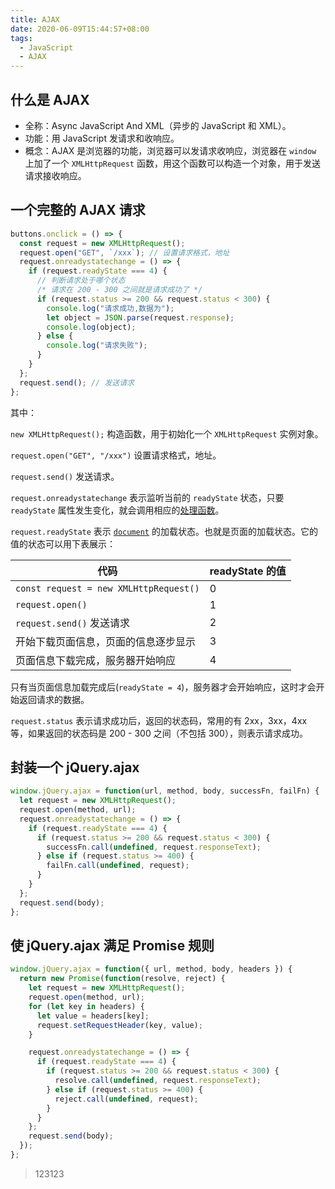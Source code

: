 ```yaml
---
title: AJAX
date: 2020-06-09T15:44:57+08:00
tags:
  - JavaScript
  - AJAX
---
```


## 什么是 AJAX

- 全称：Async JavaScript And XML（异步的 JavaScript 和 XML）。
- 功能：用 JavaScript 发请求和收响应。
- 概念：AJAX 是浏览器的功能，浏览器可以发请求收响应，浏览器在 `window` 上加了一个 `XMLHttpRequest` 函数，用这个函数可以构造一个对象，用于发送请求接收响应。

## 一个完整的 AJAX 请求

```js
buttons.onclick = () => {
  const request = new XMLHttpRequest();
  request.open("GET", `/xxx`); // 设置请求格式，地址
  request.onreadystatechange = () => {
    if (request.readyState === 4) {
      // 判断请求处于哪个状态
      /* 请求在 200 - 300 之间就是请求成功了 */
      if (request.status >= 200 && request.status < 300) {
        console.log("请求成功,数据为");
        let object = JSON.parse(request.response);
        console.log(object);
      } else {
        console.log("请求失败");
      }
    }
  };
  request.send(); // 发送请求
};
```

其中：

`new XMLHttpRequest();` 构造函数，用于初始化一个 `XMLHttpRequest` 实例对象。

`request.open("GET", "/xxx")` 设置请求格式，地址。

`request.send()` 发送请求。

`request.onreadystatechange` 表示监听当前的 `readyState` 状态，只要 `readyState` 属性发生变化，就会调用相应的[处理函数](https://developer.mozilla.org/zh-CN/docs/Web/API/EventHandler)。

`request.readyState` 表示 [`document`](https://developer.mozilla.org/zh-CN/docs/Web/API/Document) 的加载状态。也就是页面的加载状态。它的值的状态可以用下表展示：

| 代码                                   | readyState 的值 |
| -------------------------------------- | --------------- |
| `const request = new XMLHttpRequest()` | 0               |
| `request.open()`                       | 1               |
| `request.send()` 发送请求              | 2               |
| 开始下载页面信息，页面的信息逐步显示   | 3               |
| 页面信息下载完成，服务器开始响应       | 4               |

只有当页面信息加载完成后(`readyState = 4`)，服务器才会开始响应，这时才会开始返回请求的数据。

`request.status` 表示请求成功后，返回的状态码，常用的有 2xx，3xx，4xx 等，如果返回的状态码是 200 - 300 之间（不包括 300），则表示请求成功。

## 封装一个 jQuery.ajax

```js
window.jQuery.ajax = function(url, method, body, successFn, failFn) {
  let request = new XMLHttpRequest();
  request.open(method, url);
  request.onreadystatechange = () => {
    if (request.readyState === 4) {
      if (request.status >= 200 && request.status < 300) {
        successFn.call(undefined, request.responseText);
      } else if (request.status >= 400) {
        failFn.call(undefined, request);
      }
    }
  };
  request.send(body);
};
```

## 使 jQuery.ajax 满足 Promise 规则

```js
window.jQuery.ajax = function({ url, method, body, headers }) {
  return new Promise(function(resolve, reject) {
    let request = new XMLHttpRequest();
    request.open(method, url);
    for (let key in headers) {
      let value = headers[key];
      request.setRequestHeader(key, value);
    }

    request.onreadystatechange = () => {
      if (request.readyState === 4) {
        if (request.status >= 200 && request.status < 300) {
          resolve.call(undefined, request.responseText);
        } else if (request.status >= 400) {
          reject.call(undefined, request);
        }
      }
    };
    request.send(body);
  });
};
```



> 123123
